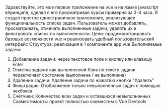 Здравствуйте, это мое первое приложение на vue и на языке javascript впринципе, сделал я его просматривая курсы примерно за 3-4 часа. 
Я создал простое одностраничное приложение, реализующее функциональность списка задач. Пользователь может добавлять, просматривать, отмечать выполненные задачи, удалять их и фильтровать список по выполненности.
Цели: продемонстрировать базовые возможности vue и реализовать удобный пользовательский интерфейс
Структура: реализация в 1 компоненте app.vue
Выполняемые задачи:
1. Добавление задачи: через текстовое поле и кнопку или клавишу Enter
2. Отметка задачи: как выполненной	Клик по тексту задачи переключает состояние (выполнена / не выполнена)
3. Удаление задачи:	Удаление задачи по нажатию кнопки "Удалить"
4. Фильтрация:	Отображение только невыполненных задач с помощью чекбокса
5. Счётчики:	Количество всех задач и оставшихся невыполненных
Совместимость: проект полностью совместим с Vue Devtools

